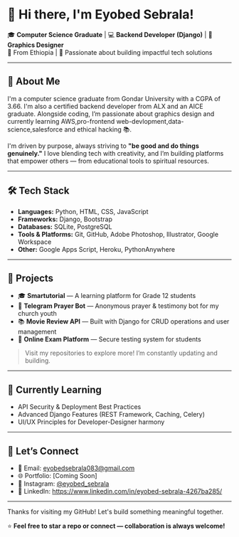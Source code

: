 # 👋 Hi there, I'm Eyobed Sebrala!

🎓 **Computer Science Graduate** | 💻 **Backend Developer (Django)** | 🎨 **Graphics Designer**  
📍 From Ethiopia | 🚀 Passionate about building impactful tech solutions

---

## 🧠 About Me

I'm a computer science graduate from Gondar University with a CGPA of 3.66. I'm also a certified backend developer from ALX and an AICE graduate. Alongside coding, I’m passionate about graphics design and currently learning AWS,pro-frontend web-devlopment,data-science,salesforce and ethical hacking  📚.

I'm driven by purpose, always striving to **"be good and do things genuinely."** I love blending tech with creativity, and I’m building platforms that empower others — from educational tools to spiritual resources.

---

## 🛠️ Tech Stack

- **Languages:** Python, HTML, CSS, JavaScript
- **Frameworks:** Django, Bootstrap
- **Databases:** SQLite, PostgreSQL
- **Tools & Platforms:** Git, GitHub, Adobe Photoshop, Illustrator, Google Workspace
- **Other:** Google Apps Script, Heroku, PythonAnywhere

---

## 🧩 Projects

- 🎓 **Smartutorial** — A learning platform for Grade 12 students
- 🙏 **Telegram Prayer Bot** — Anonymous prayer & testimony bot for my church youth
- 📚 **Movie Review API** — Built with Django for CRUD operations and user management
- 🧪 **Online Exam Platform** — Secure testing system for students

> Visit my repositories to explore more! I’m constantly updating and building.

---

## 🌱 Currently Learning

- API Security & Deployment Best Practices  
- Advanced Django Features (REST Framework, Caching, Celery)  
- UI/UX Principles for Developer-Designer harmony

---

## 🤝 Let’s Connect

- 📧 Email: eyobedsebrala083@gmail.com  
- 🌐 Portfolio: [Coming Soon]  
- 📸 Instagram: [@eyobed_sebrala](https://www.instagram.com/eyobedsebrala/)  
- 🔗 LinkedIn: https://www.linkedin.com/in/eyobed-sebrala-4267ba285/

---

Thanks for visiting my GitHub! Let's build something meaningful together.

⭐ **Feel free to star a repo or connect — collaboration is always welcome!**

